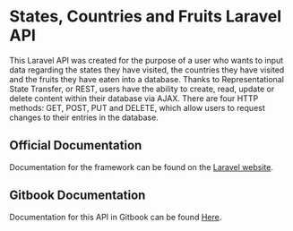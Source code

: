 # States, Countries and Fruits Laravel API

This Laravel API was created for the purpose of a user who wants to input data regarding the states they have visited, the countries they have visited and the fruits they have eaten into a database. Thanks to Representational State Transfer, or REST, users have the ability to create, read, update or delete content within their database via AJAX. There are four HTTP methods: GET, POST, PUT and DELETE, which allow users to request changes to their entries in the database.

## Official Documentation

Documentation for the framework can be found on the [Laravel website](http://laravel.com/docs).

## Gitbook Documentation

Documentation for this API in Gitbook can be found [Here](https://monabazzaz.gitbooks.io/states-countries-and-fruits-api/content/).
